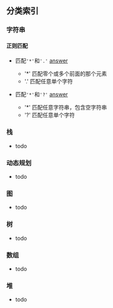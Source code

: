## 分类索引

### 字符串

#### 正则匹配

- 匹配`'*'`和`'.'` [answer](/src/2020-06/20200620/re.go)
  - '*' 匹配零个或多个前面的那个元素
  - '.' 匹配任意单个字符

- 匹配`'*'`和`'?'` [answer](/src/2020-07/wildcard_matching.go)
  - '*' 匹配任意字符串，包含空字符串
  - '?' 匹配任意单个字符
  
### 栈

- todo

### 动态规划

- todo

### 图

- todo

### 树

- todo

### 数组

- todo

### 堆

- todo